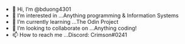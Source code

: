 - 👋 Hi, I’m @bduong4301
- 👀 I’m interested in ...Anything programming & Information Systems
- 🌱 I’m currently learning ...The Odin Project
- 💞️ I’m looking to collaborate on ...Anything coding!
- 📫 How to reach me ...Discord: Crimson#0241

<!---
bduong4301/bduong4301 is a ✨ special ✨ repository because its `README.md` (this file) appears on your GitHub profile.
You can click the Preview link to take a look at your changes.
--->
